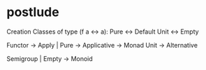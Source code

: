 # postlude

Creation Classes of type (f a <-> a):
Pure <-> Default
Unit <-> Empty

Functor -> Apply |
            Pure -> Applicative
                 -> Monad
            Unit -> Alternative

Semigroup |
    Empty -> Monoid
